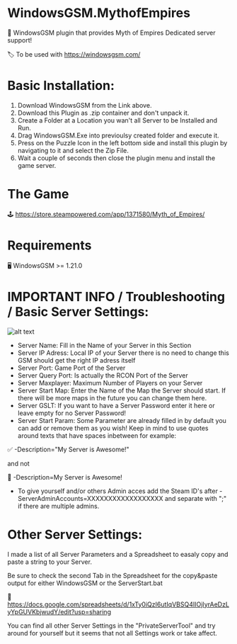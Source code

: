 # WindowsGSM.MythofEmpires
🧩 WindowsGSM plugin that provides Myth of Empires Dedicated server support!

🏷️ To be used with https://windowsgsm.com/ 

# Basic Installation: 
1. Download  WindowsGSM from the Link above.
2. Download this Plugin as .zip container and don't unpack it.
3. Create a Folder at a Location you wan't all Server to be Installed and Run.
4. Drag WindowsGSM.Exe into previoulsy created folder and execute it.
5. Press on the Puzzle Icon in the left bottom side and install this plugin by navigating to it and select the Zip File.
6. Wait a couple of seconds then close the plugin menu and install the game server.


# The Game
🕹️ https://store.steampowered.com/app/1371580/Myth_of_Empires/

# Requirements
🖥️ WindowsGSM >= 1.21.0

# IMPORTANT INFO / Troubleshooting / Basic Server Settings:
![alt text](https://i.imgur.com/vXZVL4x.png)

- Server Name: Fill in the Name of your Server in this Section
- Server IP Adress: Local IP of your Server there is no need to change this GSM should get the right IP adress itself
- Server Port: Game Port of the Server
- Server Query Port: Is actually the RCON Port of the Server
- Server Maxplayer: Maximum Number of Players on your Server
- Server Start Map: Enter the Name of the Map the Server should start. If there will be more maps in the future you can change them here.
- Server GSLT: If you want to have a Server Password enter it here or leave empty for no Server Password!
- Server Start Param: Some Parameter are already filled in by default you can add or remove them as you wish! Keep in mind to use quotes around texts that have spaces inbetween for example: 

:white_check_mark: -Description="My Server is Awesome!" 

and not 

:red_circle: -Description=My Server is Awesome!

- To give yourself and/or others Admin acces add the Steam ID's after -ServerAdminAccounts=XXXXXXXXXXXXXXXXXX and separate with ";" if there are multiple admins.


# Other Server Settings:
I made a list of all Server Parameters and a Spreadsheet to easaly copy and paste a string to your Server.

Be sure to check the second Tab in the Spreadsheet for the copy&paste output for either WindowsGSM or the ServerStart.bat

📄 https://docs.google.com/spreadsheets/d/1xTy0iQzI6utIqVBSQ4IIOjIyrAeDzLyYpGUVKbjwudY/edit?usp=sharing

You can find all other Server Settings in the "PrivateServerTool" and try around for yourself but it seems that not all Settings work or take affect.
